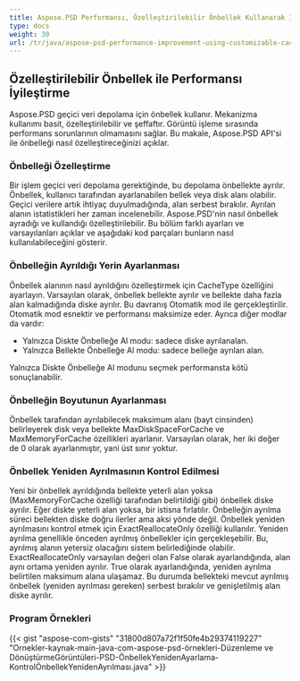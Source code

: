 ```yaml
---
title: Aspose.PSD Performansı, Özelleştirilebilir Önbellek Kullanarak İyileştirme
type: docs
weight: 30
url: /tr/java/aspose-psd-performance-improvement-using-customizable-cache/
---
```


## **Özelleştirilebilir Önbellek ile Performansı İyileştirme**
Aspose.PSD geçici veri depolama için önbellek kullanır. Mekanizma kullanımı basit, özelleştirilebilir ve şeffaftır. Görüntü işleme sırasında performans sorunlarının olmamasını sağlar. Bu makale, Aspose.PSD API'si ile önbelleği nasıl özelleştireceğinizi açıklar.
### **Önbelleği Özelleştirme**
Bir işlem geçici veri depolama gerektiğinde, bu depolama önbellekte ayrılır. Önbellek, kullanıcı tarafından ayarlanabilen bellek veya disk alanı olabilir. Geçici verilere artık ihtiyaç duyulmadığında, alan serbest bırakılır. Ayrılan alanın istatistikleri her zaman incelenebilir. Aspose.PSD'nin nasıl önbellek ayradığı ve kullandığı özelleştirilebilir. Bu bölüm farklı ayarları ve varsayılanları açıklar ve aşağıdaki kod parçaları bunların nasıl kullanılabileceğini gösterir.
### **Önbelleğin Ayrıldığı Yerin Ayarlanması**
Önbellek alanının nasıl ayrıldığını özelleştirmek için CacheType özelliğini ayarlayın. Varsayılan olarak, önbellek bellekte ayrılır ve bellekte daha fazla alan kalmadığında diske ayrılır. Bu davranış Otomatik mod ile gerçekleştirilir. Otomatik mod esnektir ve performansı maksimize eder. Ayrıca diğer modlar da vardır:

- Yalnızca Diskte Önbelleğe Al modu: sadece diske ayrılanalan.
- Yalnızca Bellekte Önbelleğe Al modu: sadece belleğe ayrılan alan.

Yalnızca Diskte Önbelleğe Al modunu seçmek performansta kötü sonuçlanabilir.
### **Önbelleğin Boyutunun Ayarlanması**
Önbellek tarafından ayrılabilecek maksimum alanı (bayt cinsinden) belirleyerek disk veya bellekte MaxDiskSpaceForCache ve MaxMemoryForCache özellikleri ayarlanır. Varsayılan olarak, her iki değer de 0 olarak ayarlanmıştır, yani üst sınır yoktur.
### **Önbellek Yeniden Ayrılmasının Kontrol Edilmesi**
Yeni bir önbellek ayrıldığında bellekte yeterli alan yoksa (MaxMemoryForCache özelliği tarafından belirtildiği gibi) önbellek diske ayrılır. Eğer diskte yeterli alan yoksa, bir istisna fırlatılır. Önbelleğin ayrılma süreci bellekten diske doğru ilerler ama aksi yönde değil. Önbellek yeniden ayrılmasını kontrol etmek için ExactReallocateOnly özelliği kullanılır. Yeniden ayrılma genellikle önceden ayrılmış önbellekler için gerçekleşebilir. Bu, ayrılmış alanın yetersiz olacağını sistem belirlediğinde olabilir. ExactReallocateOnly varsayılan değeri olan False olarak ayarlandığında, alan aynı ortama yeniden ayrılır. True olarak ayarlandığında, yeniden ayrılma belirtilen maksimum alana ulaşamaz. Bu durumda bellekteki mevcut ayrılmış önbellek (yeniden ayrılması gereken) serbest bırakılır ve genişletilmiş alan diske ayrılır.
### **Program Örnekleri**
{{< gist "aspose-com-gists" "31800d807a72f1f50fe4b29374119227" "Ornekler-kaynak-main-java-com-aspose-psd-örnekleri-Düzenleme ve DönüştürmeGörüntüleri-PSD-ÖnbellekYenidenAyarlama-KontrolÖnbellekYenidenAyrılması.java" >}}

